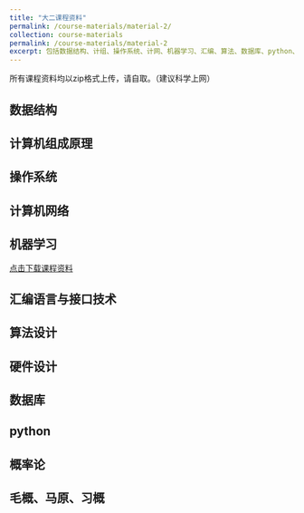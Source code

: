 ```yaml
---
title: "大二课程资料"
permalink: /course-materials/material-2/
collection: course-materials
permalink: /course-materials/material-2
excerpt: 包括数据结构、计组、操作系统、计网、机器学习、汇编、算法、数据库、python、概率论、毛概、马原、习概
---
```

所有课程资料均以zip格式上传，请自取。（建议科学上网）

## 数据结构

## 计算机组成原理

## 操作系统

## 计算机网络

## 机器学习
<a href="/files/course-materials/machine-learning.zip?version=2" download>点击下载课程资料</a>

## 汇编语言与接口技术

## 算法设计

## 硬件设计

## 数据库

## python

## 概率论

## 毛概、马原、习概
